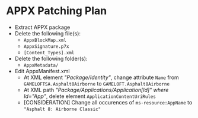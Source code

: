 # APPX Patching Plan

- Extract APPX package
- Delete the following file(s):
  * `AppxBlockMap.xml`
  * `AppxSignature.p7x`
  * `[Content_Types].xml`
- Delete the following folder(s):
  * `AppxMetadata/`
- Edit AppxManifest.xml
  * At XML element *"Package/Identity"*, change attribute `Name` from `GAMELOFTSA.Asphalt8Airborne` to `GAMELOFT.Asphalt8Airborne`
  * At XML path *"Package/Applications/Application[Id]" where Id="App"*, delete element `ApplicationContentUriRules`
  * [CONSIDERATION] Change all occurences of `ms-resource:AppName` to `"Asphalt 8: Airborne Classic"`
